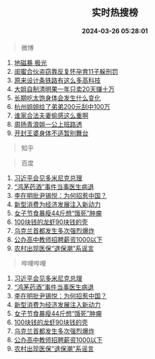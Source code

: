 <div align="center"><h2>实时热搜榜</h2><h4>2024-03-26 05:28:01</h4></div>

> 微博  

1. [地磁暴 极光](https://s.weibo.com/weibo?q=%E5%9C%B0%E7%A3%81%E6%9A%B4%20%E6%9E%81%E5%85%89&t=31&band_rank=1&Refer=top)<br />
2. [闺蜜合伙盗窃靠反复怀孕育11子躲刑罚](https://s.weibo.com/weibo?q=%23%E9%97%BA%E8%9C%9C%E5%90%88%E4%BC%99%E7%9B%97%E7%AA%83%E9%9D%A0%E5%8F%8D%E5%A4%8D%E6%80%80%E5%AD%95%E8%82%B211%E5%AD%90%E8%BA%B2%E5%88%91%E7%BD%9A%23&t=31&band_rank=2&Refer=top)<br />
3. [原来设计条铁路有这么多高科技](https://s.weibo.com/weibo?q=%23%E5%8E%9F%E6%9D%A5%E8%AE%BE%E8%AE%A1%E6%9D%A1%E9%93%81%E8%B7%AF%E6%9C%89%E8%BF%99%E4%B9%88%E5%A4%9A%E9%AB%98%E7%A7%91%E6%8A%80%23&t=31&band_rank=3&Refer=top)<br />
4. [大姐自制清明果一年只卖20天赚十万](https://s.weibo.com/weibo?q=%23%E5%A4%A7%E5%A7%90%E8%87%AA%E5%88%B6%E6%B8%85%E6%98%8E%E6%9E%9C%E4%B8%80%E5%B9%B4%E5%8F%AA%E5%8D%9620%E5%A4%A9%E8%B5%9A%E5%8D%81%E4%B8%87%23&t=31&band_rank=4&Refer=top)<br />
5. [长期吃太饱身体会发生什么变化](https://s.weibo.com/weibo?q=%23%E9%95%BF%E6%9C%9F%E5%90%83%E5%A4%AA%E9%A5%B1%E8%BA%AB%E4%BD%93%E4%BC%9A%E5%8F%91%E7%94%9F%E4%BB%80%E4%B9%88%E5%8F%98%E5%8C%96%23&t=31&band_rank=5&Refer=top)<br />
6. [杭州姐姐给了弟弟200元刮中100万](https://s.weibo.com/weibo?q=%23%E6%9D%AD%E5%B7%9E%E5%A7%90%E5%A7%90%E7%BB%99%E4%BA%86%E5%BC%9F%E5%BC%9F200%E5%85%83%E5%88%AE%E4%B8%AD100%E4%B8%87%23&t=31&band_rank=6&Refer=top)<br />
7. [谁家合法夫妻偷感这么重啊](https://s.weibo.com/weibo?q=%E8%B0%81%E5%AE%B6%E5%90%88%E6%B3%95%E5%A4%AB%E5%A6%BB%E5%81%B7%E6%84%9F%E8%BF%99%E4%B9%88%E9%87%8D%E5%95%8A&t=31&band_rank=7&Refer=top)<br />
8. [周扬青浪姐一公上班路透](https://s.weibo.com/weibo?q=%23%E5%91%A8%E6%89%AC%E9%9D%92%E6%B5%AA%E5%A7%90%E4%B8%80%E5%85%AC%E4%B8%8A%E7%8F%AD%E8%B7%AF%E9%80%8F%23&t=31&band_rank=8&Refer=top)<br />
9. [开封王婆身体不适暂别舞台](https://s.weibo.com/weibo?q=%23%E5%BC%80%E5%B0%81%E7%8E%8B%E5%A9%86%E8%BA%AB%E4%BD%93%E4%B8%8D%E9%80%82%E6%9A%82%E5%88%AB%E8%88%9E%E5%8F%B0%23&t=31&band_rank=9&Refer=top)<br />

> 知乎  


> 百度  

1. [习近平会见多米尼克总理](https://www.baidu.com/s?wd=%E4%B9%A0%E8%BF%91%E5%B9%B3%E4%BC%9A%E8%A7%81%E5%A4%9A%E7%B1%B3%E5%B0%BC%E5%85%8B%E6%80%BB%E7%90%86&sa=fyb_news&rsv_dl=fyb_news)<br />
2. [“鸿茅药酒”事件当事医生病退](https://www.baidu.com/s?wd=%E2%80%9C%E9%B8%BF%E8%8C%85%E8%8D%AF%E9%85%92%E2%80%9D%E4%BA%8B%E4%BB%B6%E5%BD%93%E4%BA%8B%E5%8C%BB%E7%94%9F%E7%97%85%E9%80%80&sa=fyb_news&rsv_dl=fyb_news)<br />
3. [李在明批尹锡悦：为何招惹中国？](https://www.baidu.com/s?wd=%E6%9D%8E%E5%9C%A8%E6%98%8E%E6%89%B9%E5%B0%B9%E9%94%A1%E6%82%A6%EF%BC%9A%E4%B8%BA%E4%BD%95%E6%8B%9B%E6%83%B9%E4%B8%AD%E5%9B%BD%EF%BC%9F&sa=fyb_news&rsv_dl=fyb_news)<br />
4. [新型消费为经济发展注入新动力](https://www.baidu.com/s?wd=%E6%96%B0%E5%9E%8B%E6%B6%88%E8%B4%B9%E4%B8%BA%E7%BB%8F%E6%B5%8E%E5%8F%91%E5%B1%95%E6%B3%A8%E5%85%A5%E6%96%B0%E5%8A%A8%E5%8A%9B&sa=fyb_news&rsv_dl=fyb_news)<br />
5. [女子节食暴瘦44斤想“饿死”肿瘤](https://www.baidu.com/s?wd=%E5%A5%B3%E5%AD%90%E8%8A%82%E9%A3%9F%E6%9A%B4%E7%98%A644%E6%96%A4%E6%83%B3%E2%80%9C%E9%A5%BF%E6%AD%BB%E2%80%9D%E8%82%BF%E7%98%A4&sa=fyb_news&rsv_dl=fyb_news)<br />
6. [100块钱的龙虾90块钱的壳](https://www.baidu.com/s?wd=100%E5%9D%97%E9%92%B1%E7%9A%84%E9%BE%99%E8%99%BE90%E5%9D%97%E9%92%B1%E7%9A%84%E5%A3%B3&sa=fyb_news&rsv_dl=fyb_news)<br />
7. [乌克兰首都发生多次强烈爆炸](https://www.baidu.com/s?wd=%E4%B9%8C%E5%85%8B%E5%85%B0%E9%A6%96%E9%83%BD%E5%8F%91%E7%94%9F%E5%A4%9A%E6%AC%A1%E5%BC%BA%E7%83%88%E7%88%86%E7%82%B8&sa=fyb_news&rsv_dl=fyb_news)<br />
8. [公办高中教师招聘薪资1000以下](https://www.baidu.com/s?wd=%E5%85%AC%E5%8A%9E%E9%AB%98%E4%B8%AD%E6%95%99%E5%B8%88%E6%8B%9B%E8%81%98%E8%96%AA%E8%B5%841000%E4%BB%A5%E4%B8%8B&sa=fyb_news&rsv_dl=fyb_news)<br />
9. [农村出现医保“退保潮”系谣言](https://www.baidu.com/s?wd=%E5%86%9C%E6%9D%91%E5%87%BA%E7%8E%B0%E5%8C%BB%E4%BF%9D%E2%80%9C%E9%80%80%E4%BF%9D%E6%BD%AE%E2%80%9D%E7%B3%BB%E8%B0%A3%E8%A8%80&sa=fyb_news&rsv_dl=fyb_news)<br />

> 哔哩哔哩  

1. [习近平会见多米尼克总理](https://www.baidu.com/s?wd=%E4%B9%A0%E8%BF%91%E5%B9%B3%E4%BC%9A%E8%A7%81%E5%A4%9A%E7%B1%B3%E5%B0%BC%E5%85%8B%E6%80%BB%E7%90%86&sa=fyb_news&rsv_dl=fyb_news)<br />
2. [“鸿茅药酒”事件当事医生病退](https://www.baidu.com/s?wd=%E2%80%9C%E9%B8%BF%E8%8C%85%E8%8D%AF%E9%85%92%E2%80%9D%E4%BA%8B%E4%BB%B6%E5%BD%93%E4%BA%8B%E5%8C%BB%E7%94%9F%E7%97%85%E9%80%80&sa=fyb_news&rsv_dl=fyb_news)<br />
3. [李在明批尹锡悦：为何招惹中国？](https://www.baidu.com/s?wd=%E6%9D%8E%E5%9C%A8%E6%98%8E%E6%89%B9%E5%B0%B9%E9%94%A1%E6%82%A6%EF%BC%9A%E4%B8%BA%E4%BD%95%E6%8B%9B%E6%83%B9%E4%B8%AD%E5%9B%BD%EF%BC%9F&sa=fyb_news&rsv_dl=fyb_news)<br />
4. [新型消费为经济发展注入新动力](https://www.baidu.com/s?wd=%E6%96%B0%E5%9E%8B%E6%B6%88%E8%B4%B9%E4%B8%BA%E7%BB%8F%E6%B5%8E%E5%8F%91%E5%B1%95%E6%B3%A8%E5%85%A5%E6%96%B0%E5%8A%A8%E5%8A%9B&sa=fyb_news&rsv_dl=fyb_news)<br />
5. [女子节食暴瘦44斤想“饿死”肿瘤](https://www.baidu.com/s?wd=%E5%A5%B3%E5%AD%90%E8%8A%82%E9%A3%9F%E6%9A%B4%E7%98%A644%E6%96%A4%E6%83%B3%E2%80%9C%E9%A5%BF%E6%AD%BB%E2%80%9D%E8%82%BF%E7%98%A4&sa=fyb_news&rsv_dl=fyb_news)<br />
6. [100块钱的龙虾90块钱的壳](https://www.baidu.com/s?wd=100%E5%9D%97%E9%92%B1%E7%9A%84%E9%BE%99%E8%99%BE90%E5%9D%97%E9%92%B1%E7%9A%84%E5%A3%B3&sa=fyb_news&rsv_dl=fyb_news)<br />
7. [乌克兰首都发生多次强烈爆炸](https://www.baidu.com/s?wd=%E4%B9%8C%E5%85%8B%E5%85%B0%E9%A6%96%E9%83%BD%E5%8F%91%E7%94%9F%E5%A4%9A%E6%AC%A1%E5%BC%BA%E7%83%88%E7%88%86%E7%82%B8&sa=fyb_news&rsv_dl=fyb_news)<br />
8. [公办高中教师招聘薪资1000以下](https://www.baidu.com/s?wd=%E5%85%AC%E5%8A%9E%E9%AB%98%E4%B8%AD%E6%95%99%E5%B8%88%E6%8B%9B%E8%81%98%E8%96%AA%E8%B5%841000%E4%BB%A5%E4%B8%8B&sa=fyb_news&rsv_dl=fyb_news)<br />
9. [农村出现医保“退保潮”系谣言](https://www.baidu.com/s?wd=%E5%86%9C%E6%9D%91%E5%87%BA%E7%8E%B0%E5%8C%BB%E4%BF%9D%E2%80%9C%E9%80%80%E4%BF%9D%E6%BD%AE%E2%80%9D%E7%B3%BB%E8%B0%A3%E8%A8%80&sa=fyb_news&rsv_dl=fyb_news)<br />
